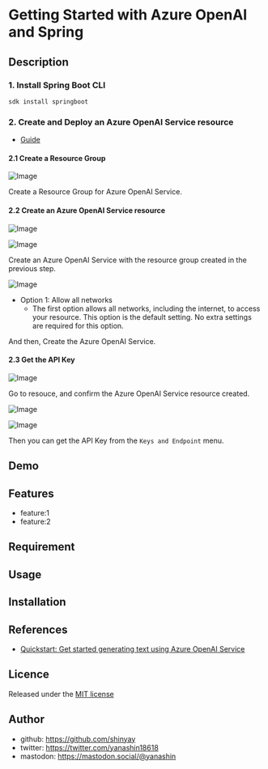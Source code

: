 # Getting Started with Azure OpenAI and Spring

## Description

### 1. Install Spring Boot CLI

```shell
sdk install springboot
```

### 2. Create and Deploy an Azure OpenAI Service resource

- [Guide](https://learn.microsoft.com/en-us/azure/ai-services/openai/how-to/create-resource?pivots=web-portal)

#### 2.1 Create a Resource Group

![Image](https://github.com/shinyay/getting-started-with-azure-openai/assets/3072734/c95032c6-fe74-4e8c-8bad-373b0bc8179e)

Create a Resource Group for Azure OpenAI Service.

#### 2.2 Create an Azure OpenAI Service resource

![Image](https://github.com/shinyay/getting-started-with-azure-openai/assets/3072734/1d4a5378-c44f-4f56-869b-13bf7aebfa62)

![Image](https://github.com/shinyay/getting-started-with-azure-openai/assets/3072734/595856c6-effb-4db5-ad41-21105f249cf7)

Create an Azure OpenAI Service with the resource group created in the previous step.

![Image](https://github.com/shinyay/getting-started-with-azure-openai/assets/3072734/fa5e844d-d652-4b37-9bee-ca747f98f586)

- Option 1: Allow all networks
  - The first option allows all networks, including the internet, to access your resource. This option is the default setting. No extra settings are required for this option.

And then, Create the Azure OpenAI Service.

#### 2.3 Get the API Key

![Image](https://github.com/shinyay/getting-started-with-azure-openai/assets/3072734/d0a73fea-3ede-4923-8314-852be2884374)

Go to resouce, and confirm the Azure OpenAI Service resource created.

![Image](https://github.com/shinyay/getting-started-with-azure-openai/assets/3072734/6f641711-2960-48d2-bf8c-a9ca682c4e60)

![Image](https://github.com/shinyay/getting-started-with-azure-openai/assets/3072734/1c5098a3-f441-4e49-b2f4-c50e90ada803)


Then you can get the API Key from the `Keys and Endpoint` menu.


## Demo

## Features

- feature:1
- feature:2

## Requirement

## Usage

## Installation

## References

- [Quickstart: Get started generating text using Azure OpenAI Service](https://learn.microsoft.com/en-us/azure/ai-services/openai/quickstart?pivots=programming-language-spring&tabs=command-line%2Cpython-new)

## Licence

Released under the [MIT license](https://gist.githubusercontent.com/shinyay/56e54ee4c0e22db8211e05e70a63247e/raw/f3ac65a05ed8c8ea70b653875ccac0c6dbc10ba1/LICENSE)

## Author

- github: <https://github.com/shinyay>
- twitter: <https://twitter.com/yanashin18618>
- mastodon: <https://mastodon.social/@yanashin>

